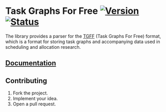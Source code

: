 # Task Graphs For Free [![Version][version-img]][version-url] [![Status][status-img]][status-url]

The library provides a parser for the [TGFF][1] (Task Graphs For Free) format,
which is a format for storing task graphs and accompanying data used in
scheduling and allocation research.

## [Documentation][docs]

## Contributing

1. Fork the project.
2. Implement your idea.
3. Open a pull request.

[1]: http://ziyang.eecs.umich.edu/~dickrp/tgff/

[version-img]: https://img.shields.io/crates/v/tgff.svg
[version-url]: https://crates.io/crates/tgff
[status-img]: https://travis-ci.org/markov-chain/tgff.svg?branch=master
[status-url]: https://travis-ci.org/markov-chain/tgff
[docs]: https://markov-chain.github.io/tgff
